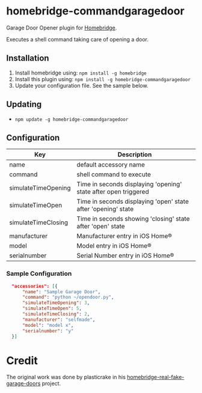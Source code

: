 # homebridge-commandgaragedoor

Garage Door Opener plugin for [Homebridge](https://github.com/nfarina/homebridge).

Executes a shell command taking care of opening a door.

## Installation

1. Install homebridge using: `npm install -g homebridge`
2. Install this plugin using: `npm install -g homebridge-commandgaragedoor`
3. Update your configuration file. See the sample below.

## Updating

- `npm update -g homebridge-commandgaragedoor`

## Configuration

| Key | Description |
| ------------- |-------------|
| name     | default accessory name |
| command     | shell command to execute |
| simulateTimeOpening     | Time in seconds displaying 'opening' state after open triggered |
| simulateTimeOpen     | Time in seconds displaying 'open' state after 'opening' state |
| simulateTimeClosing     | Time in seconds showing 'closing' state after 'open' state   |
| manufacturer     | Manufacturer entry in iOS Home® |
| model     | Model entry in iOS Home® |
| serialnumber     | Serial Number entry in iOS Home® |
  
### Sample Configuration

```json
  "accessories": [{
      "name": "Sample Garage Door",
      "command": "python ~/opendoor.py",
      "simulateTimeOpening": 3,
      "simulateTimeOpen": 5,
      "simulateTimeClosing": 2,
      "manufacturer": "selfmade",
      "model": "model x",
      "serialnumber": "y"
  }]
```

# Credit

The original work was done by plasticrake in his [homebridge-real-fake-garage-doors](https://github.com/plasticrake/homebridge-real-fake-garage-doors) project.